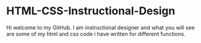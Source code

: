 # HTML-CSS-Instructional-Design
Hi welcome to my GitHub. I am instructional designer and what you will see are some of my html and css code i have written for different functions.
